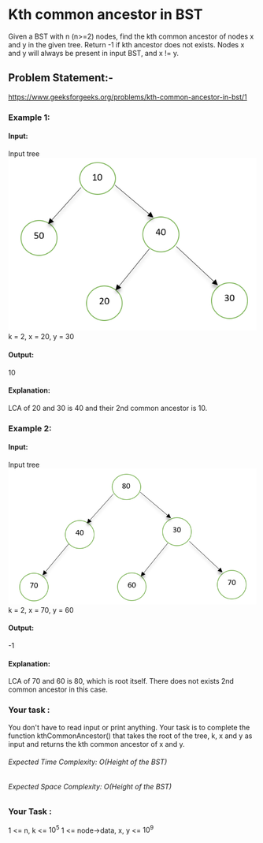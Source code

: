 # Kth common ancestor in BST
Given a BST with n (n>=2) nodes, find the kth common ancestor of nodes x and y in the given tree. Return -1 if kth ancestor does not exists.
Nodes x and y will always be present in input BST, and x != y.

## Problem Statement:-
https://www.geeksforgeeks.org/problems/kth-common-ancestor-in-bst/1

### Example 1:
#### Input: 
Input tree
![alt text](image.png)
k = 2, x = 20, y = 30 
#### Output:
10
#### Explanation:
LCA of 20 and 30 is 40 and their 2nd common ancestor is 10.

### Example 2:
#### Input: 
Input tree
![alt text](image-1.png)
k = 2, x = 70, y = 60
#### Output:
-1
#### Explanation:
LCA of 70 and 60 is 80, which is root itself. There does not exists 2nd common ancestor in this case.

### Your task :
You don't have to read input or print anything. Your task is to complete the function kthCommonAncestor() that takes the root of the tree, k, x and y as input and returns the kth common ancestor of x and y.
 
###### Expected Time Complexity: O(Height of the BST)
###### Expected Space Complexity: O(Height of the BST)
 
### Your Task :
1 <= n, k <= $`10^5`$
1 <= node->data, x, y <= $`10^9`$